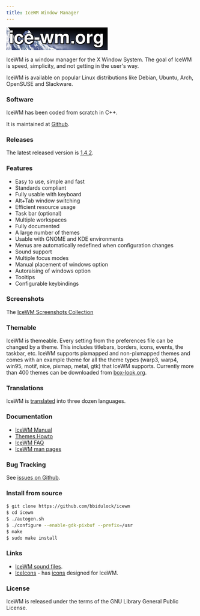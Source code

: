 ```yaml
---
title: IceWM Window Manager
---
```


[![IceWM website logo][1]][2]


IceWM is a window manager for the X Window System.
The goal of IceWM is speed, simplicity,
and not getting in the user's way.

IceWM is available on popular Linux distributions
like Debian, Ubuntu, Arch, OpenSUSE and Slackware.

### Software

IceWM has been coded from scratch in C++.

It is maintained at [Github][3].

### Releases

The latest released version is [1.4.2][4].

### Features

- Easy to use, simple and fast
- Standards compliant
- Fully usable with keyboard
- Alt+Tab window switching
- Efficient resource usage
- Task bar (optional)
- Multiple workspaces
- Fully documented
- A large number of themes
- Usable with GNOME and KDE environments
- Menus are automatically redefined when configuration changes
- Sound support
- Multiple focus modes
- Manual placement of windows option
- Autoraising of windows option
- Tooltips
- Configurable keybindings

### Screenshots

The [IceWM Screenshots Collection](screenshots)

### Themable

IceWM is themeable. Every setting from the preferences file can be changed
by a theme. This includes titlebars, borders, icons, events, the taskbar,
etc. IceWM supports pixmapped and non-pixmapped themes and comes with an
example theme for all the theme types (warp3, warp4, win95, motif, nice,
pixmap, metal, gtk) that IceWM supports.
Currently more than 400 themes can be downloaded from
[box-look.org][6].

### Translations

IceWM is [translated][8] into three dozen languages.

### Documentation

- [IceWM Manual](manual)
- [Themes Howto](themes)
- [IceWM FAQ](FAQ)
- [IceWM man pages](man)

### Bug Tracking

See [issues on Github][5].

### Install from source

```bash
$ git clone https://github.com/bbidulock/icewm
$ cd icewm
$ ./autogen.sh
$ ./configure --enable-gdk-pixbuf --prefix=/usr
$ make
$ sudo make install
```

### Links

- [IceWM sound files](icewm-sounds).
- [IceIcons][7] - has [icons][9] designed for IceWM.

### License

IceWM is released under the terms of the GNU Library General Public License.

[1]: images/logo.jpg "ice-wm.org"
[2]: https://ice-wm.org
[3]: https://github.com/bbidulock/icewm
[4]: https://github.com/bbidulock/icewm/releases
[5]: https://github.com/bbidulock/icewm/issues
[6]: https://www.box-look.org/browse/cat/142/ord/latest/
[7]: https://sandbox.cz/~covex/icewm/iceicons/
[8]: https://l10n.opensuse.org/projects/icewm/icewm-1-4-branch/
[9]: https://sandbox.cz/~covex/icewm/iceicons/iceicons-default-0.10.0.tar.gz
